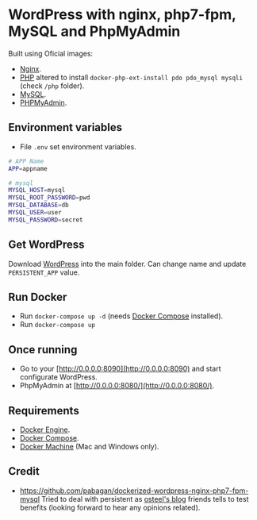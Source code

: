 # WordPress with nginx, php7-fpm, MySQL and PhpMyAdmin
Built using Oficial images:
* [Nginx](https://hub.docker.com/_/nginx/).
* [PHP](https://hub.docker.com/_/php/) altered to install `docker-php-ext-install pdo pdo_mysql mysqli` (check `/php` folder).
* [MySQL](https://hub.docker.com/_/mysql/).
* [PHPMyAdmin](https://hub.docker.com/r/phpmyadmin/phpmyadmin/).

## Environment variables
* File `.env` set environment variables.

```bash
# APP Name
APP=appname

# mysql
MYSQL_HOST=mysql
MYSQL_ROOT_PASSWORD=pwd
MYSQL_DATABASE=db
MYSQL_USER=user
MYSQL_PASSWORD=secret
```

## Get WordPress
Download [WordPress](https://wordpress.org/download/) into the main folder. Can change name and update `PERSISTENT_APP` value.

## Run Docker
* Run `docker-compose up -d` (needs [Docker Compose](https://docs.docker.com/compose/) installed).
* Run `docker-compose up`

## Once running
* Go to your [http://0.0.0.0:8090](http://0.0.0.0:8090) and start configurate WordPress.
* PhpMyAdmin at [http://0.0.0.0:8080/](http://0.0.0.0:8080/).

## Requirements
* [Docker Engine](https://docs.docker.com/installation/).
* [Docker Compose](https://docs.docker.com/compose/).
* [Docker Machine](https://docs.docker.com/machine/) (Mac and Windows only).

## Credit
* https://github.com/pabagan/dockerized-wordpress-nginx-php7-fpm-mysql
Tried to deal with persistent as [osteel's blog](http://tech.osteel.me/posts/2015/12/18/from-vagrant-to-docker-how-to-use-docker-for-local-web-development.html) friends tells to test benefits (looking forward to hear any opinions related).